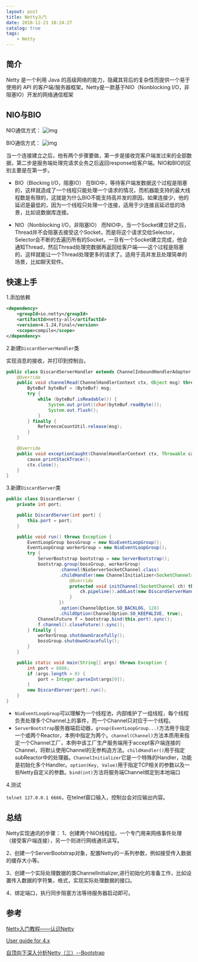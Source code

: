 ```yaml
---
layout: post
title: Netty入门
date: 2018-12-21 10:24:27
catalog: true
tags:
    - Netty
---
```


## 简介

Netty 是一个利用 Java 的高级网络的能力，隐藏其背后的复杂性而提供一个易于使用的 API 的客户端/服务器框架。Netty是一款基于NIO（Nonblocking I/O，非阻塞IO）开发的网络通信框架

## NIO与BIO

NIO通信方式：
![img](../../../../img/in-post/post-java/nio.png)

BIO通信方式：
![img](../../../../img/in-post/post-java/bio.png)

当一个连接建立之后，他有两个步骤要做，第一步是接收完客户端发过来的全部数据，第二步是服务端处理完请求业务之后返回response给客户端。NIO和BIO的区别主要是在第一步。

- BIO（Blocking I/O，阻塞IO）
在BIO中，等待客户端发数据这个过程是阻塞的，这样就造成了一个线程只能处理一个请求的情况，而机器能支持的最大线程数是有限的，这就是为什么BIO不能支持高并发的原因。如果连接少，他的延迟是最低的，因为一个线程只处理一个连接，适用于少连接且延迟低的场景，比如说数据库连接。

- NIO（Nonblocking I/O，非阻塞IO）
而NIO中，当一个Socket建立好之后，Thread并不会阻塞去接受这个Socket，而是将这个请求交给Selector，Selector会不断的去遍历所有的Socket，一旦有一个Socket建立完成，他会通知Thread，然后Thread处理完数据再返回给客户端——这个过程是阻塞的，这样就能让一个Thread处理更多的请求了。适用于高并发且处理简单的场景，比如聊天软件。

## 快速上手

1.添加依赖

```xml
<dependency>
    <groupId>io.netty</groupId>
    <artifactId>netty-all</artifactId>
    <version>4.1.24.Final</version>
    <scope>compile</scope>
</dependency>
```

2.新建`DiscardServerHandler`类

实现消息的接收，并打印到控制台。

```java
public class DiscardServerHandler extends ChannelInboundHandlerAdapter {
    @Override
    public void channelRead(ChannelHandlerContext ctx, Object msg) throws Exception {
        ByteBuf byteBuf = (ByteBuf) msg;
        try {
            while (byteBuf.isReadable()) {
                System.out.print((char)byteBuf.readByte());
                System.out.flush();
            }
        } finally {
            ReferenceCountUtil.release(msg);
        }
    }

    @Override
    public void exceptionCaught(ChannelHandlerContext ctx, Throwable cause) throws Exception {
        cause.printStackTrace();
        ctx.close();
    }
}
```

3.新建`DiscardServer`类

```java
public class DiscardServer {
    private int port;

    public DiscardServer(int port) {
        this.port = port;
    }

    public void run() throws Exception {
        EventLoopGroup bossGroup = new NioEventLoopGroup();
        EventLoopGroup workerGroup = new NioEventLoopGroup();
        try {
            ServerBootstrap bootstrap = new ServerBootstrap();
            bootstrap.group(bossGroup, workerGroup)
                    .channel(NioServerSocketChannel.class)
                    .childHandler(new ChannelInitializer<SocketChannel>() {
                        @Override
                        protected void initChannel(SocketChannel ch) throws Exception {
                            ch.pipeline().addLast(new DiscardServerHandler());
                        }
                    })
                    .option(ChannelOption.SO_BACKLOG, 128)
                    .childOption(ChannelOption.SO_KEEPALIVE, true);
            ChannelFuture f = bootstrap.bind(this.port).sync();
            f.channel().closeFuture().sync();
        } finally {
            workerGroup.shutdownGracefully();
            bossGroup.shutdownGracefully();
        }
    }

    public static void main(String[] args) throws Exception {
        int port = 6666;
        if (args.length > 0) {
            port = Integer.parseInt(args[0]);
        }
        new DiscardServer(port).run();
    }
}
```

- `NioEventLoopGroup`可以理解为一个线程池，内部维护了一组线程，每个线程负责处理多个Channel上的事件，而一个Channel只对应于一个线程。
- `ServerBootstrap`服务器端启动器，`group(EventLoopGroup...)`方法用于指定一个或两个Reactor，本例中指定为两个。`channel(Channel)`方法本质用来指定一个Channel工厂，本例中该工厂生产服务端用于accept客户端连接的Channel，将默认使用Channel的无参构造方法。`childHandler()`用于指定subReactor中的处理器。`ChannelInitializer`它是一个特殊的Handler，功能是初始化多个Handler。`option(Key, Value)`用于指定TCP相关的参数以及一些Netty自定义的参数。`bind(int)`方法将服务端Channel绑定到本地端口

4.测试

`telnet 127.0.0.1 6666`，在telnet窗口输入，控制台会对应输出内容。

## 总结

Netty实现通讯的步骤：
1、创建两个NIO线程组，一个专门用来网络事件处理（接受客户端连接），另一个则进行网络通讯读写。

2、创建一个ServerBootstrap对象，配置Netty的一系列参数，例如接受传入数据的缓存大小等。

3、创建一个实际处理数据的类ChannelInitializer,进行初始化的准备工作，比如设置传入数据的字符集，格式，实现实际处理数据的接口。

4、绑定端口，执行同步阻塞方法等待服务器启动即可。


## 参考

[Netty入门教程——认识Netty](https://www.jianshu.com/p/b9f3f6a16911)

[User guide for 4.x](https://netty.io/wiki/user-guide-for-4.x.html)

[自顶向下深入分析Netty（三）--Bootstrap](https://www.jianshu.com/p/e896c7f461b1)